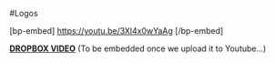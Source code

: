 #Logos

[bp-embed] https://youtu.be/3Xl4x0wYaAg [/bp-embed]

[**DROPBOX VIDEO**](https://www.dropbox.com/s/sguy21ck9kzkajf/buddyboss-theme-options-logos.mp4?raw=1)
(To be embedded once we upload it to Youtube...)